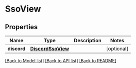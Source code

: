 # SsoView

## Properties
Name | Type | Description | Notes
------------ | ------------- | ------------- | -------------
**discord** | [**DiscordSsoView**](DiscordSsoView.md) |  | [optional] 

[[Back to Model list]](../README.md#documentation-for-models) [[Back to API list]](../README.md#documentation-for-api-endpoints) [[Back to README]](../README.md)


